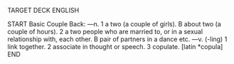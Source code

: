 TARGET DECK
ENGLISH

START
Basic
Couple
Back: —n. 1 a two (a couple of girls). B about two (a couple of hours). 2 a two people who are married to, or in a sexual relationship with, each other. B pair of partners in a dance etc. —v. (-ling) 1 link together. 2 associate in thought or speech. 3 copulate. [latin *copula]
END
